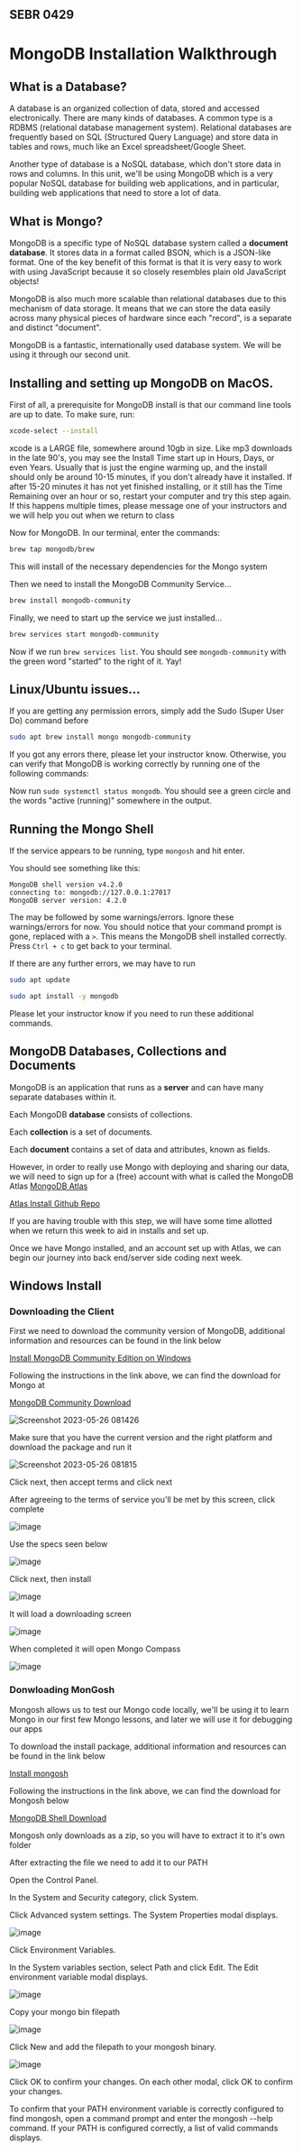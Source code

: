 ## SEBR 0429

# MongoDB Installation Walkthrough

## What is a Database?

A database is an organized collection of data, stored and accessed electronically.  There are many kinds of databases. A common type is a RDBMS (relational database management system).  Relational databases are frequently based on SQL (Structured Query Language)  and store data in tables and rows, much like an Excel spreadsheet/Google Sheet.

Another type of database is a NoSQL database, which don't store data in rows and columns.  In this unit, we'll be using MongoDB which is a very popular NoSQL database for building web applications, and in particular, building web applications that need to store a lot of data.

## What is Mongo?

MongoDB is a specific type of NoSQL database system called a  **document database**.  It stores data in a format called BSON, which is a JSON-like format. One of the key benefit of this format is that it is very easy to work with using JavaScript because it so closely resembles plain old JavaScript objects!

MongoDB is also much more scalable than relational databases due to this mechanism of data storage.  It means that we can store the data easily across many physical pieces of hardware since each "record", is a separate and distinct "document".



MongoDB is a fantastic, internationally used database system. We will be using it through our second unit.

##  Installing and setting up MongoDB on MacOS.

First of all, a prerequisite for MongoDB install is that our command line tools are up to date. To make sure, run:

```sh
xcode-select --install
```

xcode is a LARGE file, somewhere around 10gb in size. Like mp3 downloads in the late 90's, you may see the Install Time start up in Hours, Days, or even Years. Usually that is just the engine warming up, and the install should only be around 10-15 minutes, if you don't already have it installed. If after 15-20 minutes it has not yet finished installing, or it still has the Time Remaining over an hour or so, restart your computer and try this step again. If this happens multiple times, please message one of your instructors and we will help you out when we return to class

Now for MongoDB. In our terminal, enter the commands:

```sh
brew tap mongodb/brew
```

This will install of the necessary dependencies for the Mongo system

Then we need to install the MongoDB Community Service...

```sh
brew install mongodb-community
```

Finally, we need to start up the service we just installed...

```sh
brew services start mongodb-community
```

Now if we run `brew services list`. You should see `mongodb-community` with the green word "started" to the right of it. Yay!

##  Linux/Ubuntu issues...

If you are getting any permission errors, simply add the Sudo (Super User Do) command before

```sh
sudo apt brew install mongo mongodb-community
```

If you got any errors there, please let your instructor know. Otherwise, you can verify that MongoDB is working correctly by running one of the following commands:

Now run `sudo systemctl status mongodb`. You should see a green circle and the words "active (running)" somewhere in the output.

## Running the Mongo Shell

If the service appears to be running, type `mongosh` and hit enter.

You should see something like this:

```
MongoDB shell version v4.2.0
connecting to: mongodb://127.0.0.1:27017
MongoDB server version: 4.2.0
```

The may be followed by some warnings/errors. Ignore these warnings/errors for now.
You should notice that your command prompt is gone, replaced with a `>`.
This means the MongoDB shell installed correctly. Press `Ctrl + c` to get back
to your terminal.

If there are any further errors, we may have to run

```sh
sudo apt update

sudo apt install -y mongodb
```

Please let your instructor know if you need to run these additional commands.

## MongoDB Databases, Collections and Documents

MongoDB is an application that runs as a **server** and can have many separate databases within it.

Each MongoDB **database** consists of collections.

Each **collection** is a set of documents.

Each **document** contains a set of data and attributes, known as fields.

However, in order to really use Mongo with deploying and sharing our data, we will need to sign up for a (free) account with what is called the MongoDB Atlas
[MongoDB Atlas](https://www.mongodb.com/cloud/atlas/register)

[Atlas Install Github Repo](https://github.com/SEIR-0508/u2_mongo_atlas_setup/blob/main/README.md)

If you are having trouble with this step, we will have some time allotted when we return this week to aid in installs and set up.

Once we have Mongo installed, and an account set up with Atlas, we can begin our journey into back end/server side coding next week.

## Windows Install

### Downloading the Client

First we need to download the community version of MongoDB, additional information and resources can be found in the link below

[Install MongoDB Community Edition on Windows](https://www.mongodb.com/docs/manual/tutorial/install-mongodb-on-windows/#install-mongodb-community-edition-on-windows)

Following the instructions in the link above, we can find the download for Mongo at

[MongoDB Community Download](https://www.mongodb.com/try/download/community)

![Screenshot 2023-05-26 081426](https://github.com/SEIR-0508/u2_lesson_mongo_install/assets/100214696/40eb43dc-3ef2-44c1-88ca-260ae1a8096f)

Make sure that you have the current version and the right platform and download the package and run it

![Screenshot 2023-05-26 081815](https://github.com/SEIR-0508/u2_lesson_mongo_install/assets/100214696/f2a79575-92e3-4edc-a707-d73d14ea64c6)

Click next, then accept terms and click next

After agreeing to the terms of service you'll be met by this screen, click complete

![image](https://github.com/SEIR-0508/u2_lesson_mongo_install/assets/100214696/e4bff5f8-d5fb-48de-be30-c8b906e7d733)

Use the specs seen below 

![image](https://github.com/SEIR-0508/u2_lesson_mongo_install/assets/100214696/2c5d18a2-86b0-42c6-a69b-0efc81a7cccb)

Click next, then install

![image](https://github.com/SEIR-0508/u2_lesson_mongo_install/assets/100214696/286b18ac-c977-42ab-88f1-c37d305262d3)

It will load a downloading screen

![image](https://github.com/SEIR-0508/u2_lesson_mongo_install/assets/100214696/e1b8b976-abd9-48c8-a614-101b8ba3331e)

When completed it will open Mongo Compass

![image](https://github.com/SEIR-0508/u2_lesson_mongo_install/assets/100214696/65c15276-fac9-4645-8e40-ad596d5a3d86)

### Donwloading MonGosh

Mongosh allows us to test our Mongo code locally, we'll be using it to learn Mongo in our first few Mongo lessons, and later we will use it for debugging our apps

To download the install package, additional information and resources can be found in the link below

[Install mongosh](https://www.mongodb.com/try/download/shell)

Following the instructions in the link above, we can find the download for Mongosh below

[MongoDB Shell Download](https://www.mongodb.com/try/download/shell)

Mongosh only downloads as a zip, so you will have to extract it to it's own folder

After extracting the file we need to add it to our PATH

Open the Control Panel.

In the System and Security category, click System.

Click Advanced system settings. The System Properties modal displays.

![image](https://github.com/SEIR-0508/u2_lesson_mongo_install/assets/100214696/7dbb94df-e962-42ed-bdfb-94391fc1af90)

Click Environment Variables.

In the System variables section, select Path and click Edit. The Edit environment variable modal displays.

![image](https://github.com/SEIR-0508/u2_lesson_mongo_install/assets/100214696/b4cb7803-7191-47b3-ab7c-68f255665245)

Copy your mongo bin filepath

![image](https://github.com/SEIR-0508/u2_lesson_mongo_install/assets/100214696/3832731b-0930-44dc-a474-14390bea582b)

Click New and add the filepath to your mongosh binary.

![image](https://github.com/SEIR-0508/u2_lesson_mongo_install/assets/100214696/8fca2244-c0bb-4676-9dfa-526811c97d61)

Click OK to confirm your changes. On each other modal, click OK to confirm your changes.

To confirm that your PATH environment variable is correctly configured to find mongosh, open a command prompt and enter the mongosh --help command. If your PATH is configured correctly, a list of valid commands displays.




